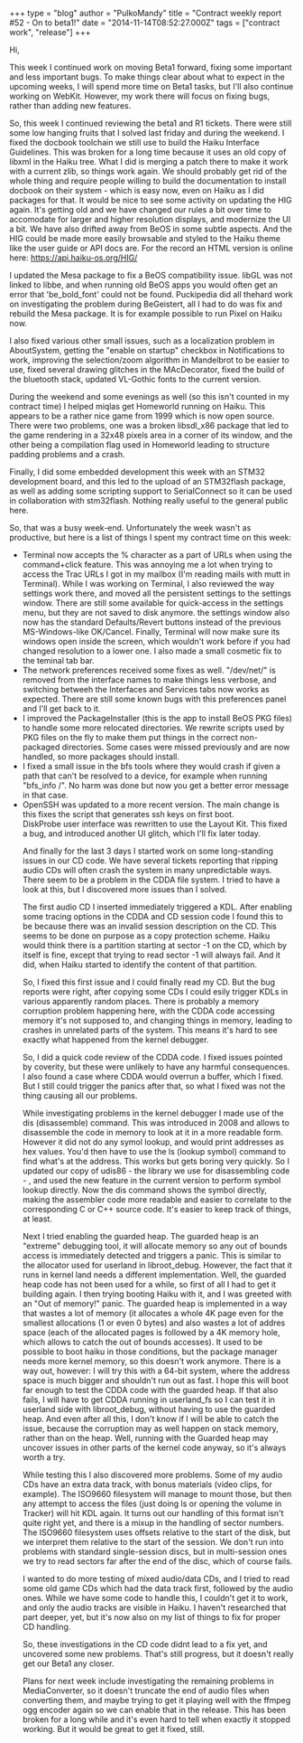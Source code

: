 +++
type = "blog"
author = "PulkoMandy"
title = "Contract weekly report #52 - On to beta1!"
date = "2014-11-14T08:52:27.000Z"
tags = ["contract work", "release"]
+++

Hi,

This week I continued work on moving Beta1 forward, fixing some important and less important bugs. To make things clear about what to expect in the upcoming weeks, I will spend more time on Beta1 tasks, but I'll also continue working on WebKit. However, my work there will focus on fixing bugs, rather than adding new features.

<!--more-->

So, this week I continued reviewing the beta1 and R1 tickets. There were still some low hanging fruits that I solved last friday and during the weekend. I fixed the docbook toolchain we still use to build the Haiku Interface Guidelines. This was broken for a long time because it uses an old copy of libxml in the Haiku tree. What I did is merging a patch there to make it work with a current zlib, so things work again. We should probably get rid of the whole thing and require people willing to build the documentation to install docbook on their system - which is easy now, even on Haiku as I did packages for that. It would be nice to see some activity on updating the HIG again. It's getting old and we have changed our rules a bit over time to accomodate for larger and higher resolution displays, and modernize the UI a bit. We have also drifted away from BeOS in some subtle aspects. And the HIG could be made more easily browsable and styled to the Haiku theme like the user guide or API docs are. For the record an HTML version is online here: https://api.haiku-os.org/HIG/

I updated the Mesa package to fix a BeOS compatibility issue. libGL was not linked to libbe, and when running old BeOS apps you would often get an error that 'be_bold_font' could not be found. Puckipedia did all thehard work on investigating the problem during BeGeistert, all I had to do was fix and rebuild the Mesa package. It is for example possible to run Pixel on Haiku now.

I also fixed various other small issues, such as a localization problem in AboutSystem, getting the "enable on startup" checkbox in Notifications to work, improving the selection/zoom algorithm in Mandelbrot to be easier to use, fixed several drawing glitches in the MAcDecorator, fixed the build of the bluetooth stack, updated VL-Gothic fonts to the current version.

During the weekend and some evenings as well (so this isn't counted in my contract time) I helped miqlas get Homeworld running on Haiku. This appears to be a rather nice game from 1999 which is now open source. There were two problems, one was a broken libsdl_x86 package that led to the game rendering in a 32x48 pixels area in a corner of its window, and the other being a compilation flag used in Homeworld leading to structure padding problems and a crash.

Finally, I did some embedded development this week with an STM32 development board, and this led to the upload of an STM32flash package, as well as adding some scripting support to SerialConnect so it can be used in collaboration with stm32flash. Nothing really useful to the general public here.

So, that was a busy week-end. Unfortunately the week wasn't as productive, but here is a list of things I spent my contract time on this week:
<ul>
<li>Terminal now accepts the % character as a part of URLs when using the command+click feature. This was annoying me a lot when trying to access the Trac URLs I got in my mailbox (I'm reading mails with mutt in Terminal). While I was working on Terminal, I also reviewed the way settings work there, and moved all the persistent settings to the settings window. There are still some available for quick-access in the settings menu, but they are not saved to disk anymore. the settings window also now has the standard Defaults/Revert buttons instead of the previous MS-Windows-like OK/Cancel. Finally, Terminal will now make sure its windows open inside the screen, which wouldn't work before if you had changed resolution to a lower one. I also made a small cosmetic fix to the teminal tab bar.</li>
<li>The network preferences received some fixes as well. "/dev/net/" is removed from the interface names to make things less verbose, and switching betweeh the Interfaces and Services tabs now works as expected. There are still some known bugs with this preferences panel and I'll get back to it.</li>
<li>I improved the PackageInstaller (this is the app to install BeOS PKG files) to handle some more relocated directories. We rewrite scripts used by PKG files on the fly to make them put things in the correct non-packaged directories. Some cases were missed previously and are now handled, so more packages should install.</li>
<li>I fixed a small issue in the bfs tools where they would crash if given a path that can't be resolved to a device, for example when running "bfs_info /". No harm was done but now you get a better error message in that case.</li>
<li>OpenSSH was updated to a more recent version. The main change is this fixes the script that generates ssh keys on first boot.</li>DiskProbe user interface was rewritten to use the Layout Kit. This fixed a bug, and introduced another UI glitch, which I'll fix later today.</li>

And finally for the last 3 days I started work on some long-standing issues in our CD code. We have several tickets reporting that ripping audio CDs will often crash the system in many unpredictable ways. There seem to be a problem in the CDDA file system. I tried to have a look at this, but I discovered more issues than I solved.

The first audio CD I inserted immediately triggered a KDL. After enabling some tracing options in the CDDA and CD session code I found this to be because there was an invalid session description on the CD. This seems to be done on purpose as a copy protection scheme. Haiku would think there is a partition starting at sector -1 on the CD, which by itself is fine, except that trying to read sector -1 will always fail. And it did, when Haiku started to identify the content of that partition.

So, I fixed this first issue and I could finally read my CD. But the bug reports were right, after copying some CDs I could esily trigger KDLs in various apparently random places. There is probably a memory corruption problem happening here, with the CDDA code accessing memory it's not supposed to, and changing things in memory, leading to crashes in unrelated parts of the system. This means it's hard to see exactly what happened from the kernel debugger.

So, I did a quick code review of the CDDA code. I fixed issues pointed by coverity, but these were unlikely to have any harmful consequences. I also found a case where CDDA would overrun a buffer, which I fixed. But I still could trigger the panics after that, so what I fixed was not the thing causing all our problems.

While investigating problems in the kernel debugger I made use of the dis (disassemble) command. This was introduced in 2008 and allows to disassemble the code in memory to look at it in a more readable form. However it did not do any symol lookup, and would print addresses as hex values. You'd then have to use the ls (lookup symbol) command to find what's at the address. This works but gets boring very quickly. So I updated our copy of udis86 - the library we use for disassembling code - , and used the new feature in the current version to perform symbol lookup directly. Now the dis command shows the symbol directly, making the assembler code more readable and easier to correlate to the corresponding C or C++ source code. It's easier to keep track of things, at least.

Next I tried enabling the guarded heap. The guarded heap is an "extreme" debugging tool, it will allocate memory so any out of bounds access is immediately detected and triggers a panic. This is similar to the allocator used for userland in libroot_debug. However, the fact that it runs in kernel land needs a different implementation. Well, the guarded heap code has not been used for a while, so first of all I had to get it building again. I then trying booting Haiku with it, and I was greeted with an "Out of memory!" panic. The guarded heap is implemented in a way that wastes a lot of memory (it allocates a whole 4K page even for the smallest allocations (1 or even 0 bytes) and also wastes a lot of addres space (each of the allocated pages is followed by a 4K memory hole, which allows to catch the out of bounds accesses). It used to be possible to boot haiku in those conditions, but the package manager needs more kernel memory, so this doesn't work anymore. There is a way out, however: I will try this with a 64-bit system, where the address space is much bigger and shouldn't run out as fast. I hope this will boot far enough to test the CDDA code with the guarded heap. If that also fails, I will have to get CDDA running in userland_fs so I can test it in userland side with libroot_debug, without having to use the guarded heap. And even after all this, I don't know if I will be able to catch the issue, because the corruption may as well happen on stack memory, rather than on the heap. Well, running with the Guarded heap may uncover issues in other parts of the kernel code anyway, so it's always worth a try.

While testing this I also discovered more problems. Some of my audio CDs have an extra data track, with bonus materials (video clips, for example). The ISO9660 filesystem will manage to mount those, but then any attempt to access the files (just doing ls or opening the volume in Tracker) will hit KDL again. It turns out our handling of this format isn't quite right yet, and there is a mixup in the handling of sector numbers. The ISO9660 filesystem uses offsets relative to the start of the disk, but we interpret them relative to the start of the session. We don't run into problems with standard single-session discs, but in multi-session ones we try to read sectors far after the end of the disc, which of course fails.

I wanted to do more testing of mixed audio/data CDs, and I tried to read some old game CDs which had the data track first, followed by the audio ones. While we have some code to handle this, I couldn't get it to work, and only the audio tracks are visible in Haiku. I haven't researched that part deeper, yet, but it's now also on my list of things to fix for proper CD handling.

So, these investigations in the CD code didnt lead to a fix yet, and uncovered some new problems. That's still progress, but it doesn't really get our Beta1 any closer.

Plans for next week include investigating the remaining problems in MediaConverter, so it doesn't truncate the end of audio files when converting them, and maybe trying to get it playing well with the ffmpeg ogg encoder again so we can enable that in the release. This has been broken for a long while and it's even hard to tell when exactly it stopped working. But it would be great to get it fixed, still.